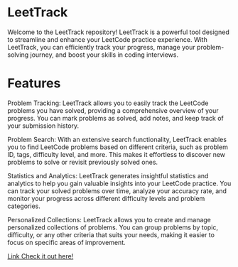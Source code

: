 # LeetTrack

Welcome to the LeetTrack repository! LeetTrack is a powerful tool designed to streamline and enhance your LeetCode practice experience. With LeetTrack, you can efficiently track your progress, manage your problem-solving journey, and boost your skills in coding interviews.

# Features
Problem Tracking: LeetTrack allows you to easily track the LeetCode problems you have solved, providing a comprehensive overview of your progress. You can mark problems as solved, add notes, and keep track of your submission history.

Problem Search: With an extensive search functionality, LeetTrack enables you to find LeetCode problems based on different criteria, such as problem ID, tags, difficulty level, and more. This makes it effortless to discover new problems to solve or revisit previously solved ones.

Statistics and Analytics: LeetTrack generates insightful statistics and analytics to help you gain valuable insights into your LeetCode practice. You can track your solved problems over time, analyze your accuracy rate, and monitor your progress across different difficulty levels and problem categories.

Personalized Collections: LeetTrack allows you to create and manage personalized collections of problems. You can group problems by topic, difficulty, or any other criteria that suits your needs, making it easier to focus on specific areas of improvement.

[Link Check it out here!](https://leet-track-frontend.vercel.app/)
